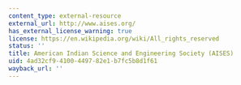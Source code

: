 ```yaml
---
content_type: external-resource
external_url: http://www.aises.org/
has_external_license_warning: true
license: https://en.wikipedia.org/wiki/All_rights_reserved
status: ''
title: American Indian Science and Engineering Society (AISES)
uid: 4ad32cf9-4100-4497-82e1-b7fc5b8d1f61
wayback_url: ''
---
```

